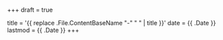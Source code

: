 +++
draft = true

title = '{{ replace .File.ContentBaseName "-" " " | title }}'
date = {{ .Date }}
lastmod = {{ .Date }}
+++
